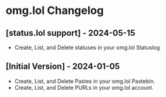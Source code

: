 # omg.lol Changelog

## [status.lol support] - 2024-05-15

- Create, List, and Delete statuses in your omg.lol Statuslog

## [Initial Version] - 2024-01-05

- Create, List, and Delete Pastes in your omg.lol Pastebin.
- Create, List, and Delete PURLs in your omg.lol account.
